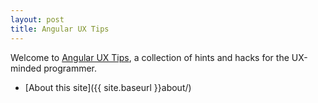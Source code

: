 ```yaml
---
layout: post
title: Angular UX Tips
---
```


Welcome to [Angular UX Tips](//localhost), a collection of hints and hacks for the UX-minded programmer.

* [About this site]({{ site.baseurl }}about/)
